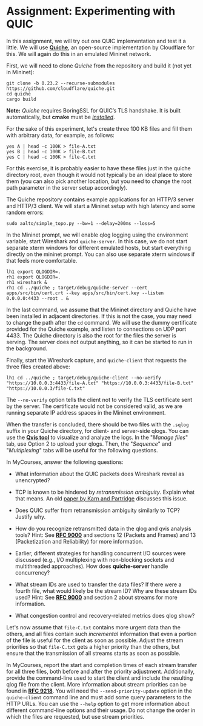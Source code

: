 # Assignment: Experimenting with QUIC

In this assignment, we will try out one QUIC implementation and test it a little.
We will use **[Quiche](https://github.com/cloudflare/quiche)**, an open-source
implementation by Cloudflare for this. We will again do this in an emulated
Mininet network.

First, we will need to clone _Quiche_ from the repository and build it (not yet
in Mininet):

    git clone -b 0.23.2 --recurse-submodules https://github.com/cloudflare/quiche.git
    cd quiche
    cargo build

**Note:** _Quiche_ requires BoringSSL for QUIC’s TLS handshake.
It is built automatically, but **cmake** must be _[installed](https://command-not-found.com/cmake)_. 

For the sake of this experiment, let's create three 100 KB files and fill them
with arbitrary data, for example, as follows:

    yes A | head -c 100K > file-A.txt
    yes B | head -c 100K > file-B.txt
    yes C | head -c 100K > file-C.txt

For this exercise, it is probably easier to have these files just in the quiche
directory root, even though it would not typically be an ideal place to store them
(you can also pick another location, but you need to change the root path parameter
in the server setup accordingly).

The Quiche repository contains example applications for an HTTP/3 server and HTTP/3
client. We will start a Mininet setup with high latency and some random errors:

    sudo aalto/simple_topo.py --bw=1 --delay=200ms --loss=5

In the Mininet prompt, we will enable qlog logging using the environment variable,
start Wireshark and `quiche-server`. In this case, we do not start separate xterm
windows for different emulated hosts, but start everything directly on the
mininet prompt. You can also use separate xterm windows if that feels more
comfortable.

    lh1 export QLOGDIR=.
    rh1 export QLOGDIR=.
    rh1 wireshark &
    rh1 cd ../quiche ; target/debug/quiche-server --cert apps/src/bin/cert.crt --key apps/src/bin/cert.key --listen 0.0.0.0:4433 --root . &

In the last command, we assume that the Mininet directory and Quiche have been
installed in adjacent directories. If this is not the case, you may need to
change the path after the `cd` command. We will use the dummy certificate provided for
the Quiche example, and listen to connections on UDP port 4433. The Quiche
directory is also the root for the files the server is serving. The server does not
output anything, so it can be started to run in the background.

Finally, start the Wireshark capture, and `quiche-client` that requests the three
files created above:

    lh1 cd ../quiche ; target/debug/quiche-client --no-verify "https://10.0.0.3:4433/file-A.txt" "https://10.0.0.3:4433/file-B.txt" "https://10.0.0.3/file-C.txt"

The `--no-verify` option tells the client not to verify the TLS certificate sent by the server.
The certificate would not be considered valid, as we are running separate IP
address spaces in the Mininet environment.

When the transfer is concluded, there should be two files with the `.sqlog` suffix in
your Quiche directory, for client- and server-side qlogs. You can use the
**[Qvis tool](https://qvis.quictools.info/)** to visualize and analyze the logs.
In the "_Manage files_" tab, use Option 2 to upload your qlogs. Then, the
"_Sequence_" and "_Multiplexing_" tabs will be useful for the following
questions.

In MyCourses, answer the following questions:

- What information about the QUIC packets does Wireshark reveal as unencrypted?

- TCP is known to be hindered by _retransmission ambiguity_. Explain what
  that means. An old [paper by Karn and
  Partridge](https://dl.acm.org/doi/10.1145/55483.55484) discusses this issue.

- Does QUIC suffer from retransmission ambiguity similarly to TCP? Justify why.

- How do you recognize retransmitted data in the qlog and qvis analysis tools? Hint:
  See **[RFC 9000](https://datatracker.ietf.org/doc/html/rfc9000)** and sections
  12 (Packets and Frames) and 13 (Packetization and Reliability) for more
  information.

- Earlier, different strategies for handling concurrent I/O sources were discussed
  (e.g., I/O multiplexing with non-blocking sockets and multithreaded
  approaches). How does **quiche-server** handle concurrency?

- What stream IDs are used to transfer the data files? If there were a fourth
  file, what would likely be the stream ID? Why are these stream IDs used? Hint: See
  **[RFC 9000](https://datatracker.ietf.org/doc/html/rfc9000)** and section 2
  about streams for more information.

- What congestion control and recovery-related metrics does qlog show?

Let's now assume that `file-C.txt` contains more urgent data than the others,
and all files contain such _incremental_ information that even a portion of the
file is useful for the client as soon as possible. Adjust the stream priorities
so that `file-C.txt` gets a higher priority than the others, but ensure that the
transmission of all streams starts as soon as possible.

In MyCourses, report the start and completion times of each stream transfer for
all three files, both before and after the priority adjustment. Additionally,
provide the command-line used to start the client and include the resulting qlog
file from the client.
More information about stream priorities can be found in
**[RFC 9218](https://datatracker.ietf.org/doc/html/rfc9218)**.
You will need the `--send-priority-update` option in the `quiche-client` command
line and must add some query parameters to the HTTP URLs. You can use the `--help`
option to get more information about different command-line options and their
usage. Do not change the order in which the files are requested, but use stream
priorities.
